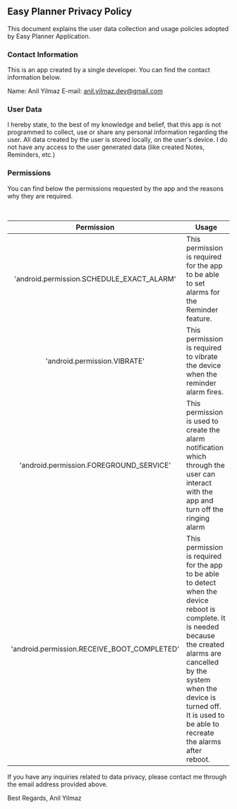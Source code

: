 ## Easy Planner Privacy Policy

This document explains the user data collection and usage policies adopted by Easy Planner Application.

### Contact Information

This is an app created by a single developer. You can find the contact information below.

Name: Anil Yilmaz
E-mail: anil.yilmaz.dev@gmail.com

### User Data

I hereby state, to the best of my knowledge and belief, that this app is not programmed to collect, use or share any personal information regarding the user. All data created by the user is stored locally, on the user's device. I do not have any access to the user generated data (like created Notes, Reminders, etc.)

### Permissions

You can find below the permissions requested by the app and the reasons why they are required.

<br/>

| Permission | Usage |
| :---: | --- |
| 'android.permission.SCHEDULE_EXACT_ALARM' | This permission is required for the app to be able to set alarms for the Reminder feature. |
| 'android.permission.VIBRATE' | This permission is required to vibrate the device when the reminder alarm fires. |
| 'android.permission.FOREGROUND_SERVICE' | This permission is used to create the alarm notification which through the user can interact with the app and turn off the ringing alarm |
| 'android.permission.RECEIVE_BOOT_COMPLETED' | This permission is required for the app to be able to detect when the device reboot is complete. It is needed because the created alarms are cancelled by the system when the device is turned off. It is used to be able to recreate the alarms after reboot. |


If you have any inquiries related to data privacy, please contact me through the email address provided above.

Best Regards,
Anil Yilmaz

